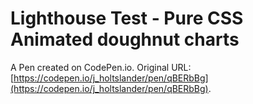 # Lighthouse Test - Pure CSS Animated doughnut charts

A Pen created on CodePen.io. Original URL: [https://codepen.io/j_holtslander/pen/qBERbBg](https://codepen.io/j_holtslander/pen/qBERbBg).

